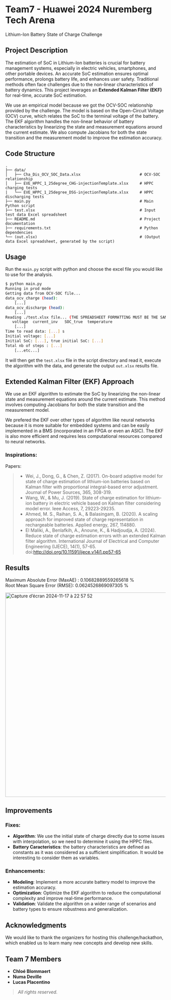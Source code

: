 # Team7 - Huawei 2024 Nuremberg Tech Arena
Lithium-Ion Battery State of Charge Challenge  

## Project Description
The estimation of SoC in Lithium-Ion batteries is crucial for battery management systems, especially in electric vehicles, smartphones, and other portable devices. An accurate SoC estimation ensures optimal performance, prolongs battery life, and enhances user safety. Traditional methods often face challenges due to the non-linear characteristics of battery dynamics. This project leverages an **Extended Kalman Filter (EKF)** for real-time, accurate SoC estimation.  

We use an empirical model because we got the OCV-SOC relationship provided by the challenge. The model is based on the Open-Circuit Voltage (OCV) curve, which relates the SoC to the terminal voltage of the battery. The EKF algorithm handles the non-linear behavior of battery characteristics by linearizing the state and measurement equations around the current estimate. We also compute Jacobians for both the state transition and the measurement model to improve the estimation accuracy.  

## Code Structure
```plaintext
.
├── data/
│   ├── Cha_Dis_OCV_SOC_Data.xlsx                          # OCV-SOC relationship
│   ├── EVE_HPPC_1_25degree_CHG-injectionTemplate.xlsx     # HPPC charging tests
|   └── EVE_HPPC_1_25degree_DSG-injectionTemplate.xlsx     # HPPC discharging tests
├── main.py                                                # Main Python script
├── test.xlsx                                              # Input test data Excel spreadsheet
├── README.md                                              # Project documentation
├── requirements.txt                                       # Python dependencies
└── (out.xlsx)                                             # (Output data Excel spreadsheet, generated by the script)
```

## Usage
Run the `main.py` script with python and choose the excel file you would like to use for the analysis.  

```bash
$ python main.py
Running in prod mode
Getting data from OCV-SOC file...
data_ocv_charge (head):
    [...]
data_ocv_discharge (head):
    [...]
Reading ./test.xlsx file... (THE SPREADSHEET FORMATTING MUST BE THE SAME AS THE PROVIDED TEST DATA)
   voltage  current_inv   SOC_true  temperature
    [...]
Time to read data: [...] s
Initial voltage: [...]
Initial SoC: [...], true initial SoC: [...]
Total nb of steps : [...]
    [...etc...]
```

It will then get the `test.xlsx` file in the script directory and read it, execute the algorithm with the data, and generate the output `out.xlsx` results file.    

## Extended Kalman Filter (EKF) Approach
We use an EKF algorithm to estimate the SoC by linearizing the non-linear state and measurement equations around the current estimate. This method involves computing Jacobians for both the state transition and the measurement model.  

We prefered the EKF over other types of algorithm like neural networks because it is more suitable for embedded systems and can be easily implemented in a BMS (incorporated in an FPGA or even an ASIC). The EKF is also more efficient and requires less computational resources compared to neural networks.  

### Inspirations:
Papers:
> - Wei, J., Dong, G., & Chen, Z. (2017). On-board adaptive model for state of charge estimation of lithium-ion batteries based on Kalman filter with proportional integral-based error adjustment. Journal of Power Sources, 365, 308-319.  
> - Wang, W., & Mu, J. (2019). State of charge estimation for lithium-ion battery in electric vehicle based on Kalman filter considering model error. Ieee Access, 7, 29223-29235.  
> - Ahmed, M. S., Raihan, S. A., & Balasingam, B. (2020). A scaling approach for improved state of charge representation in rechargeable batteries. Applied energy, 267, 114880.  
> - El Maliki, A., Benlafkih, A., Anoune, K., & Hadjoudja, A. (2024). Reduce state of charge estimation errors with an extended Kalman filter algorithm. International Journal of Electrical and Computer Engineering (IJECE), 14(1), 57-65. doi:http://doi.org/10.11591/ijece.v14i1.pp57-65  


## Results

Maximum Absolute Error (MaxAE) : 0.10682889559265618 %  
Root Mean Square Error (RMSE): 0.0624526869097305 %

<img width="641" alt="Capture d’écran 2024-11-17 à 22 57 52" src="https://github.com/user-attachments/assets/6962e9aa-88f8-43b8-ac79-aa60f8d95366">

## Improvements

### Fixes:
- **Algorithm**: We use the initial state of charge directly due to some issues with interpolation, so we need to determine it using the HPPC files.  
- **Battery Caracteristics**: the battery characteristics are defined as constants as it was considered as a sufficient simplification. It would be interesting to consider them as variables.

### Enhancements:
- **Modeling**: Implement a more accurate battery model to improve the estimation accuracy.  
- **Optimization**: Optimize the EKF algorithm to reduce the computational complexity and improve real-time performance.  
- **Validation**: Validate the algorithm on a wider range of scenarios and battery types to ensure robustness and generalization.  


## Acknowledgments
We would like to thank the organizers for hosting this challenge/hackathon, which enabled us to learn many new concepts and develop new skills.  

## Team 7 Members
- **Chloé Blommaert**  
- **Numa Deville**  
- **Lucas Placentino**  

> _All rights reserved._
